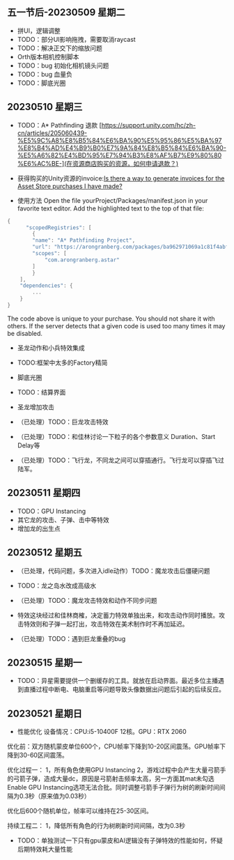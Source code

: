 ## 五一节后-20230509 星期二
- 拼UI，逻辑调整
- TODO：部分UI影响拖拽，需要取消raycast
- TODO：解决正交下的缩放问题
- Orth版本相机控制脚本
- TODO：bug 初始化相机镜头问题
- TODO：bug 血量负
- TODO：脚底光圈


## 20230510 星期三
- TODO：A* Pathfinding 退款
[https://support.unity.com/hc/zh-cn/articles/205060439-%E5%9C%A8%E8%B5%84%E6%BA%90%E5%95%86%E5%BA%97%E8%B4%AD%E4%B9%B0%E7%9A%84%E8%B5%84%E6%BA%90-%E5%A6%82%E4%BD%95%E7%94%B3%E8%AF%B7%E9%80%80%E6%AC%BE-](在资源商店购买的资源，如何申请退款？)

- 获得购买的Unity资源的invoice:[Is there a way to generate invoices for the Asset Store purchases I have made?](https://support.unity.com/hc/en-us/articles/205790859-Is-there-a-way-to-generate-invoices-for-the-Asset-Store-purchases-I-have-made-?source=search&auth_token=eyJhbGciOiJIUzI1NiJ9.eyJhY2NvdW50X2lkIjoyNzI3MDEsInVzZXJfaWQiOjE1NTA4NjI5NzkxMjUyLCJ0aWNrZXRfaWQiOjE1NTkwNTksImNoYW5uZWxfaWQiOjYzLCJ0eXBlIjoiU0VBUkNIIiwiZXhwIjoxNjg2MjkxNzU0fQ.0tMJoDJ1LZYjhjDbjVlwXLg9os3Lro7b372JnCmDZ84)

- 使用方法
Open the file yourProject/Packages/manifest.json in your favorite text editor.
Add the highlighted text to the top of that file:
```c
{
      "scopedRegistries": [
        {
        "name": "A* Pathfinding Project",
        "url": "https://arongranberg.com/packages/ba962971069a1c81f4abf26e4c8d2291645b3b4caf892/",
        "scopes": [
            "com.arongranberg.astar"
        ]
        }
    ],
    "dependencies": {
        ...
    }
}
```
The code above is unique to your purchase. You should not share it with others. If the server detects that a given code is used too many times it may be disabled. 

- 圣龙动作和小兵特效集成

- TODO:框架中太多的Factory精简
- 脚底光圈
- TODO：结算界面
- 圣龙增加攻击
- （已处理）TODO：巨龙攻击特效
- （已处理）TODO：和佳林讨论一下粒子的各个参数意义
Duration、Start Delay等

- （已处理）TODO：飞行龙，不同龙之间可以穿插通行。飞行龙可以穿插飞过陆军。


## 20230511 星期四
- TODO：GPU Instancing
- 其它龙的攻击、子弹、击中等特效
- 增加龙的出生点

## 20230512 星期五
- （已处理，代码问题，多次进入idle动作）TODO：魔龙攻击后僵硬问题
- TODO：龙之岛水改成高级水
- （已处理）TODO：魔龙攻击特效和动作不同步问题
- 特效这块经过和佳林商榷，决定蓄力特效单独出来，和攻击动作同时播放。攻击特效则和子弹一起打出，攻击特效在美术制作时不再加延迟。

- （已处理）TODO：遇到巨龙重叠的bug


## 20230515 星期一
- TODO：异星需要提供一个删缓存的工具。就放在启动界面。最近多位主播遇到直播过程中断电、电脑重启等问题导致头像数据出问题后引起的后续反应。


## 20230521 星期日
- 性能优化
设备情况：CPU:i5-10400F 12核。GPU：RTX 2060

优化前：双方随机蒙皮单位600个，CPU帧率下降到10-20区间震荡。GPU帧率下降到30-60区间震荡。

优化过程一：
1，所有角色使用GPU Instancing
2，游戏过程中会产生大量弓箭手的弓箭子弹，造成大量dc，原因是弓箭射击频率太高，另一方面其mat未勾选Enable GPU Instancing选项无法合批。同时调整弓箭手子弹行为树的刷新时间间隔为0.3秒（原来值为0.03秒）

优化后600个随机单位，帧率可以维持在25-30区间。


持续工程二：
1，降低所有角色的行为树刷新时间间隔，改为0.3秒


- TODO：单独测试一下只有gpu蒙皮和AI逻辑没有子弹特效的性能如何，怀疑后期特效耗大量性能
